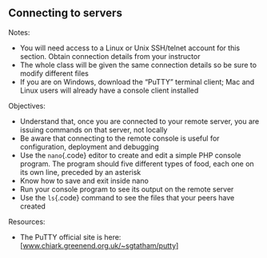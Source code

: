 Connecting to servers
--

Notes:

* You will need access to a Linux or Unix SSH/telnet account for this section. Obtain connection details from your instructor
* The whole class will be given the same connection details so be sure to modify different files
* If you are on Windows, download the “PuTTY” terminal client; Mac and Linux users will already have a console client installed

Objectives:

* Understand that, once you are connected to your remote server, you are issuing commands on that server, not locally
* Be aware that connecting to the remote console is useful for configuration, deployment and debugging
* Use the `nano`{.code} editor to create and edit a simple PHP console program. The program should five different types of food, each one on its own line, preceded by an asterisk
* Know how to save and exit inside nano
* Run your console program to see its output on the remote server
* Use the `ls`{.code} command to see the files that your peers have created

Resources:

* The PuTTY official site is here: [www.chiark.greenend.org.uk/~sgtatham/putty]

[www.chiark.greenend.org.uk/~sgtatham/putty]: http://www.chiark.greenend.org.uk/~sgtatham/putty
